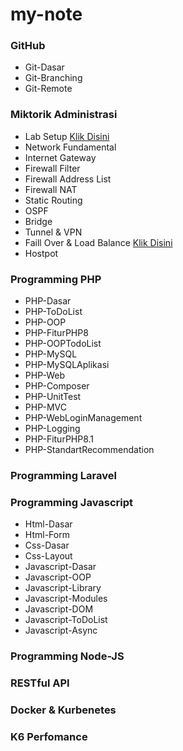 # my-note
### GitHub
- Git-Dasar
- Git-Branching
- Git-Remote

### Miktorik Administrasi
- Lab Setup [Klik Disini](https://github.com/rahmatirvan16/lab-setup)
- Network Fundamental
- Internet Gateway
- Firewall Filter
- Firewall Address List
- Firewall NAT
- Static Routing
- OSPF
- Bridge
- Tunnel & VPN
- Faill Over & Load Balance [Klik Disini](https://github.com/rahmatirvan16/Fail-Over-dan-Load-Balance)
- Hostpot

### Programming PHP
- PHP-Dasar
- PHP-ToDoList
- PHP-OOP
- PHP-FiturPHP8
- PHP-OOPTodoList
- PHP-MySQL
- PHP-MySQLAplikasi
- PHP-Web
- PHP-Composer
- PHP-UnitTest
- PHP-MVC
- PHP-WebLoginManagement
- PHP-Logging
- PHP-FiturPHP8.1
- PHP-StandartRecommendation

### Programming Laravel

### Programming Javascript
- Html-Dasar
- Html-Form
- Css-Dasar
- Css-Layout
- Javascript-Dasar
- Javascript-OOP
- Javascript-Library
- Javascript-Modules
- Javascript-DOM
- Javascript-ToDoList
- Javascript-Async
  

### Programming Node-JS

### RESTful API

### Docker & Kurbenetes

### K6 Perfomance

